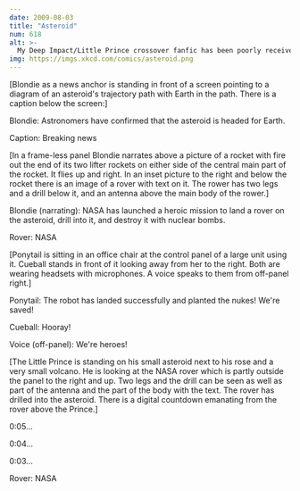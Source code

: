 ```yaml
---
date: 2009-08-03
title: "Asteroid"
num: 618
alt: >-
  My Deep Impact/Little Prince crossover fanfic has been poorly received by the community.
img: https://imgs.xkcd.com/comics/asteroid.png
---
```

[Blondie as a news anchor is standing in front of a screen pointing to a diagram of an asteroid's trajectory path with Earth in the path. There is a caption below the screen:]

Blondie: Astronomers have confirmed that the asteroid is headed for Earth.

Caption: Breaking news

[In a frame-less panel Blondie narrates above a picture of a rocket with fire out the end of its two lifter rockets on either side of the central main part of the rocket. It flies up and right. In an inset picture to the right and below the rocket there is an image of a rover with text on it. The rower has two legs and a drill below it, and an antenna above the main body of the rower.]

Blondie (narrating): NASA has launched a heroic mission to land a rover on the asteroid, drill into it, and destroy it with nuclear bombs.

Rover: NASA

[Ponytail is sitting in an office chair at the control panel of a large unit using it. Cueball stands in front of it looking away from her to the right. Both are wearing headsets with microphones. A voice speaks to them from off-panel right.]

Ponytail: The robot has landed successfully and planted the nukes! We're saved!

Cueball: Hooray!

Voice (off-panel): We're heroes!

[The Little Prince is standing on his small asteroid next to his rose and a very small volcano. He is looking at the NASA rover which is partly outside the panel to the right and up. Two legs and the drill can be seen as well as part of the antenna and the part of the body with the text. The rover has drilled into the asteroid. There is a digital countdown emanating from the rover above the Prince.]

0:05...

0:04...

0:03...

Rover: NASA